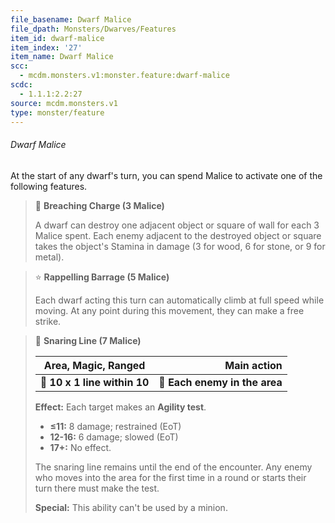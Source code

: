 ```yaml
---
file_basename: Dwarf Malice
file_dpath: Monsters/Dwarves/Features
item_id: dwarf-malice
item_index: '27'
item_name: Dwarf Malice
scc:
  - mcdm.monsters.v1:monster.feature:dwarf-malice
scdc:
  - 1.1.1:2.2:27
source: mcdm.monsters.v1
type: monster/feature
---
```


###### Dwarf Malice

At the start of any dwarf's turn, you can spend Malice to activate one of the following features.

<!-- -->
> 👤 **Breaching Charge (3 Malice)**
>
> A dwarf can destroy one adjacent object or square of wall for each 3 Malice spent. Each enemy adjacent to the destroyed object or square takes the object's Stamina in damage (3 for wood, 6 for stone, or 9 for metal).

<!-- -->
> ⭐️ **Rappelling Barrage (5 Malice)**
>
> Each dwarf acting this turn can automatically climb at full speed while moving. At any point during this movement, they can make a free strike.

<!-- -->
> 🔳 **Snaring Line (7 Malice)**
>
> | **Area, Magic, Ranged**      |               **Main action** |
> | ---------------------------- | ----------------------------: |
> | **📏 10 x 1 line within 10** | **🎯 Each enemy in the area** |
>
> **Effect:** Each target makes an **Agility test**.
>
> - **≤11:** 8 damage; restrained (EoT)
> - **12-16:** 6 damage; slowed (EoT)
> - **17+:** No effect.
>
> The snaring line remains until the end of the encounter. Any enemy who moves into the area for the first time in a round or starts their turn there must make the test.
>
> **Special:** This ability can't be used by a minion.
